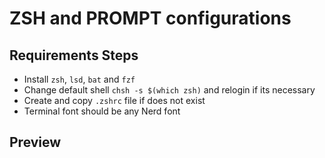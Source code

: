 # ZSH and PROMPT configurations

## Requirements Steps
- Install `zsh`, `lsd`, `bat` and `fzf`
- Change default shell `chsh -s $(which zsh)` and relogin if its necessary
- Create and copy `.zshrc` file if does not exist
- Terminal font should be any Nerd font

## Preview

